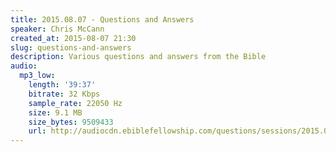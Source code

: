 ```yaml
---
title: 2015.08.07 - Questions and Answers
speaker: Chris McCann
created_at: 2015-08-07 21:30
slug: questions-and-answers
description: Various questions and answers from the Bible
audio:
  mp3_low:
    length: '39:37'
    bitrate: 32 Kbps
    sample_rate: 22050 Hz
    size: 9.1 MB
    size_bytes: 9509433
    url: http://audiocdn.ebiblefellowship.com/questions/sessions/2015.08.07_McCann_-_Questions_and_Answers.mp3
---
```

